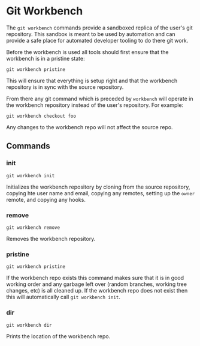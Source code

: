 # Git Workbench

The `git workbench` commands provide a sandboxed replica of the user's
git repository.  This sandbox is meant to be used by automation and can
provide a safe place for automated developer tooling to do there git work.

Before the workbench is used all tools should first ensure that the
workbench is in a pristine state:

    git workbench pristine

This will ensure that everything is setup right and that the workbench
repository is in sync with the source repository.

From there any git command which is preceded by `workbench` will operate
in the workbench repository instead of the user's repository.  For example:

    git workbench checkout foo

Any changes to the workbench repo will not affect the source repo.

## Commands

### init

    git workbench init

Initializes the workbench repository by cloning from the source repository,
copying hte user name and email, copying any remotes, setting up the `owner`
remote, and copying any hooks.

### remove

    git workbench remove

Removes the workbench repository.

### pristine

    git workbench pristine

If the workbench repo exists this command makes sure that it is in good working
order and any garbage left over (random branches, working tree changes, etc) is
all cleaned up.  If the workbench repo does not exist then this will automatically
call `git workbench init`.

### dir

    git workbench dir

Prints the location of the workbench repo.

